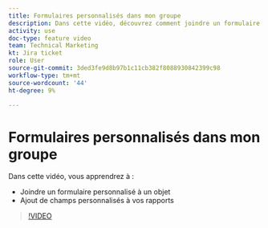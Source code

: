 ```yaml
---
title: Formulaires personnalisés dans mon groupe
description: Dans cette vidéo, découvrez comment joindre un formulaire personnalisé à un objet et ajouter des champs personnalisés aux rapports.
activity: use
doc-type: feature video
team: Technical Marketing
kt: Jira ticket
role: User
source-git-commit: 3ded3fe9d8b97b1c11cb382f8088930842399c98
workflow-type: tm+mt
source-wordcount: '44'
ht-degree: 9%

---
```


# Formulaires personnalisés dans mon groupe

Dans cette vidéo, vous apprendrez à :

* Joindre un formulaire personnalisé à un objet
* Ajout de champs personnalisés à vos rapports

>[!VIDEO](https://video.tv.adobe.com/v/335173/?quality=12)
